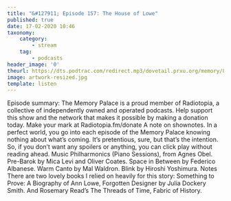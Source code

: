 ```yaml
---
title: "&#127911; Episode 157: The House of Lowe"
published: true
date: 17-02-2020 10:46
taxonomy:
    category:
        - stream
    tag:
        - podcasts
header_image: '0'
theurl: https://dts.podtrac.com/redirect.mp3/dovetail.prxu.org/memory/8db5d7b9-39ee-4aa4-9f45-998e041aca4b/thememorypalace.mp3
image: artwork-resized.jpg
template: listen
--- 
```

Episode summary: The Memory Palace is a proud member of Radiotopia, a collective of independently owned and operated podcasts. Help support this show and the network that makes it possible by making a donation today. Make your mark at Radiotopia.fm/donate A note on shownotes. In a perfect world, you go into each episode of the Memory Palace knowing nothing about what’s coming. It’s pretentious, sure, but that’s the intention. So, if you don’t want any spoilers or anything, you can click play without reading ahead. Music Philharmonics (Piano Sessions), from Agnes Obel. Pre-Barok by Mica Levi and Oliver Coates. Space in Between by Federico Albanese. Warm Canto by Mal Waldron. Blink by Hiroshi Yoshimura. Notes There are two lovely books I relied on heavily for this story: Something to Prove: A Biography of Ann Lowe, Forgotten Designer by Julia Dockery Smith. And Rosemary Read’s The Threads of Time, Fabric of History.
